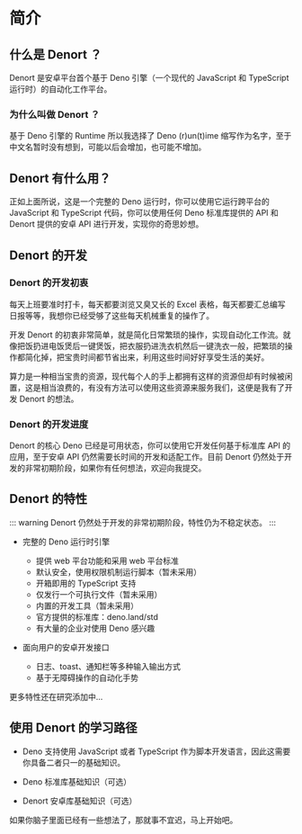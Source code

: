 # 简介

## 什么是 Denort ？

Denort 是安卓平台首个基于 Deno 引擎（一个现代的 JavaScript 和 TypeScript 运行时）的自动化工作平台。

### 为什么叫做 Denort ？

基于 Deno 引擎的 Runtime 所以我选择了 Deno (r)un(t)ime 缩写作为名字，至于中文名暂时没有想到，可能以后会增加，也可能不增加。

## Denort 有什么用？

正如上面所说，这是一个完整的 Deno 运行时，你可以使用它运行跨平台的 JavaScript 和 TypeScript 代码，你可以使用任何 Deno 标准库提供的 API 和 Denort 提供的安卓 API 进行开发，实现你的奇思妙想。

## Denort 的开发

### Denort 的开发初衷

每天上班要准时打卡，每天都要浏览又臭又长的 Excel 表格，每天都要汇总编写日报等等，我想你已经受够了这些每天机械重复的操作了。

开发 Denort 的初衷非常简单，就是简化日常繁琐的操作，实现自动化工作流。就像把饭扔进电饭煲后一键煲饭，把衣服扔进洗衣机然后一键洗衣一般，把繁琐的操作都简化掉，把宝贵时间都节省出来，利用这些时间好好享受生活的美好。

算力是一种相当宝贵的资源，现代每个人的手上都拥有这样的资源但却有时候被闲置，这是相当浪费的，有没有方法可以使用这些资源来服务我们，这便是我有了开发 Denort 的想法。

### Denort 的开发进度

Denort 的核心 Deno 已经是可用状态，你可以使用它开发任何基于标准库 API 的应用，至于安卓 API 仍然需要长时间的开发和适配工作。目前 Denort 仍然处于开发的非常初期阶段，如果你有任何想法，欢迎向我提交。

## Denort 的特性

::: warning
Denort 仍然处于开发的非常初期阶段，特性仍为不稳定状态。
:::

-   完整的 Deno 运行时引擎

    -   提供 web 平台功能和采用 web 平台标准
    -   默认安全，使用权限机制运行脚本（暂未采用）
    -   开箱即用的 TypeScript 支持
    -   仅发行一个可执行文件（暂未采用）
    -   内置的开发工具（暂未采用）
    -   官方提供的标准库：deno.land/std
    -   有大量的企业对使用 Deno 感兴趣

-   面向用户的安卓开发接口

    -   日志、toast、通知栏等多种输入输出方式
    -   基于无障碍操作的自动化手势

更多特性还在研究添加中...

## 使用 Denort 的学习路径

-   Deno 支持使用 JavaScript 或者 TypeScript 作为脚本开发语言，因此这需要你具备二者只一的基础知识。

-   Deno 标准库基础知识（可选）

-   Denort 安卓库基础知识（可选）

如果你脑子里面已经有一些想法了，那就事不宜迟，马上开始吧。
